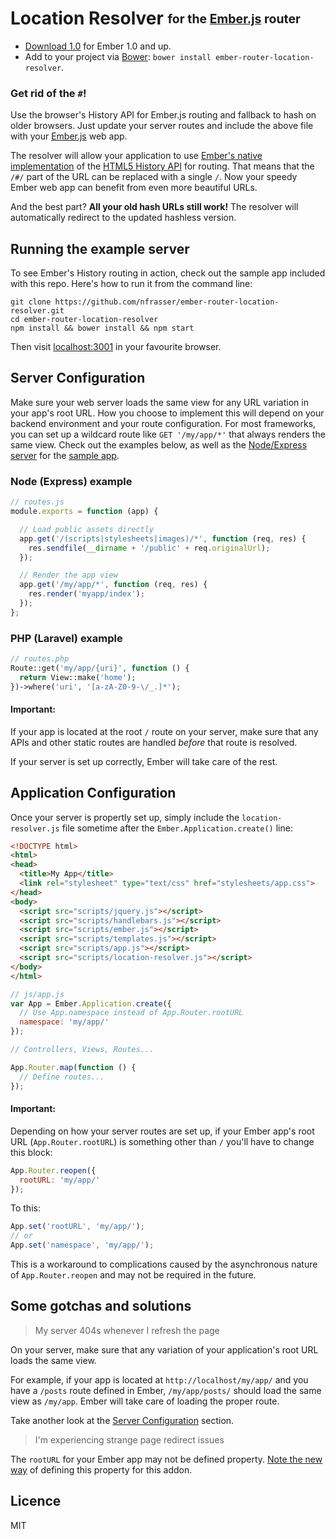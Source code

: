 # Location Resolver <sub><sup>for the [Ember.js](http://emberjs.com) router</sup></sub>

* [Download 1.0](https://raw.github.com/nfrasser/ember-router-location-resolver/master/src/location-resolver.js)
for Ember 1.0 and up.
* Add to your project via [Bower](http://bower.io/): `bower install ember-router-location-resolver`.

### Get rid of the `#`!

Use the browser's History API for Ember.js routing and fallback to hash
on older browsers. Just update your server routes and include the above
file with your [Ember.js](https://github.com/emberjs/ember.js)
web app.

The resolver will allow your application to use
[Ember's native implementation](http://emberjs.com/api/classes/Ember.HistoryLocation.html)
of the
[HTML5 History API](https://developer.mozilla.org/en-US/docs/Web/Guide/API/DOM/Manipulating_the_browser_history)
for routing. That means that the `/#/` part of the URL can be replaced
with a single `/`. Now your speedy Ember web app can benefit from even
more beautiful URLs.

And the best part? __All your old hash URLs still work!__ The resolver
will automatically redirect to the updated hashless version.

## Running the example server

To see Ember's History routing in action, check out the sample app
included with this repo. Here's how to run it from the command line:

```shell
git clone https://github.com/nfrasser/ember-router-location-resolver.git
cd ember-router-location-resolver
npm install && bower install && npm start
```

Then visit [localhost:3001](http://localhost:3001) in your favourite
browser.

## Server Configuration

Make sure your web server loads the same view for any URL variation in
your app's root URL. How you choose to implement this will depend on
your backend environment and your route configuration. For most
frameworks, you can set up a wildcard route like `GET '/my/app/*'` that
always renders the same view. Check out the examples below, as well as the
[Node/Express server](https://github.com/nfrasser/ember-router-location-resolver/blob/master/example-server.js)
for the [sample app](#running-the-example-server).

### Node (Express) example

```javascript
// routes.js
module.exports = function (app) {

  // Load public assets directly
  app.get('/(scripts|stylesheets|images)/*', function (req, res) {
    res.sendfile(__dirname + '/public' + req.originalUrl);
  });

  // Render the app view
  app.get('/my/app/*', function (req, res) {
    res.render('myapp/index');
  });
};

```

### PHP (Laravel) example
```php
// routes.php
Route::get('my/app/{uri}', function () {
  return View::make('home');
})->where('uri', '[a-zA-Z0-9-\/_.]*');
```

#### Important:
If your app is located at the root `/` route on your server, make sure
that any APIs and other static routes are handled _before_ that route is
resolved.

If your server is set up correctly, Ember will take care of the rest.

## Application Configuration

Once your server is propertly set up, simply include the
`location-resolver.js` file sometime after the
`Ember.Application.create()` line:

```html
<!DOCTYPE html>
<html>
<head>
  <title>My App</title>
  <link rel="stylesheet" type="text/css" href="stylesheets/app.css">
</head>
<body>
  <script src="scripts/jquery.js"></script>
  <script src="scripts/handlebars.js"></script>
  <script src="scripts/ember.js"></script>
  <script src="scripts/templates.js"></script>
  <script src="scripts/app.js"></script>
  <script src="scripts/location-resolver.js"></script>
</body>
</html>
```

```javascript
// js/app.js
var App = Ember.Application.create({
  // Use App.namespace instead of App.Router.rootURL
  namespace: 'my/app/'
});

// Controllers, Views, Routes...

App.Router.map(function () {
  // Define routes...
});
```

#### Important:
Depending on how your server routes are set up, if your Ember app's root
URL (`App.Router.rootURL`) is something other than `/` you'll have to
change this block:

```javascript
App.Router.reopen({
  rootURL: 'my/app/'
});
```

To this:

```javascript
App.set('rootURL', 'my/app/');
// or
App.set('namespace', 'my/app/');
```

This is a workaround to complications caused by the asynchronous nature of
`App.Router.reopen` and may not be required in the future.

## Some gotchas and solutions

> My server 404s whenever I refresh the page

On your server, make sure that any variation of your application's root URL
loads the same view.

For example, if your app is located at `http://localhost/my/app/`
and you have a `/posts` route defined in Ember,
`/my/app/posts/` should load the same view as `/my/app`. Ember will take
care of loading the proper route.

Take another look at the [Server Configuration](#server-configuration) section.

> I'm experiencing strange page redirect issues

The `rootURL` for your Ember app may not be defined property. [Note the new way](#important-1)
of defining this property for this addon.

## Licence

MIT
